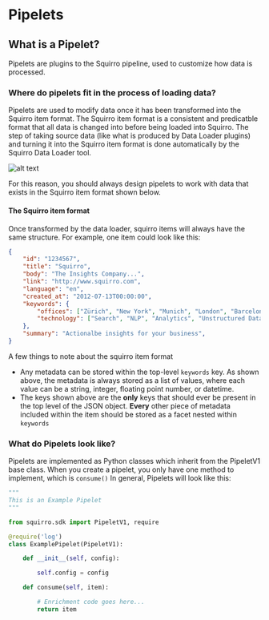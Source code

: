 # Pipelets

## What is a Pipelet?
Pipelets are plugins to the Squirro pipeline, used to customize how data is processed.
### Where do pipelets fit in the process of loading data?
Pipelets are used to modify data once it has been transformed into the Squirro item format. The Squirro item format is a consistent and predicatble format that all data is changed into before being loaded into Squirro. The step of taking source data (like what is produced by Data Loader plugins) and turning it into the Squirro item format is done automatically by the Squirro Data Loader tool.

![alt text](https://docs.google.com/drawings/d/1QZnJN9j4B_MG8X98DLnkXagVF53S10EMiR34wcBH-wQ/pub?w=1258&amp;h=598 "Data Flow Diagram")

For this reason, you should always design pipelets to work with data that exists in the Squirro item format shown below.
#### The Squirro item format
Once transformed by the data loader, squirro items will always have the same structure. For example, one item could look like this:
```json
{
    "id": "1234567",
    "title": "Squirro",
    "body": "The Insights Company...",
    "link": "http://www.squirro.com",
    "language": "en",
    "created_at": "2012-07-13T00:00:00",
    "keywords": {
        "offices": ["Zürich", "New York", "Munich", "London", "Barcelona"],
        "technology": ["Search", "NLP", "Analytics", "Unstructured Data"]
    },
    "summary": "Actionalbe insights for your business",
}
```
A few things to note about the squirro item format
* Any metadata can be stored within the top-level `keywords` key. As shown above, the metadata is always stored as a list of values, where each value can be a string, integer, floating point number, or datetime.
* The keys shown above are the __only__ keys that should ever be present in the top level of the JSON object. __Every__ other piece of metadata included within the item should be stored as a facet nested within `keywords`
### What do Pipelets look like?
Pipelets are implemented as Python classes which inherit from the PipeletV1 base class. When you create a pipelet, you only have one method to implement, which is `consume()`
In general, Pipelets will look like this:
```python
"""
This is an Example Pipelet
"""

from squirro.sdk import PipeletV1, require

@require('log')
class ExamplePipelet(PipeletV1):

    def __init__(self, config):

        self.config = config

    def consume(self, item):

        # Enrichment code goes here...
        return item

```
